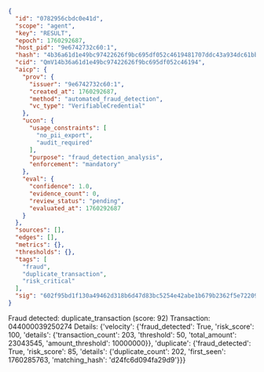 ```json
{
  "id": "0782956cbdc0e41d",
  "scope": "agent",
  "key": "RESULT",
  "epoch": 1760292687,
  "host_pid": "9e6742732c60:1",
  "hash": "4b36a61d1e49bc97422626f9bc695df052c4619481707ddc43a934dc61bb4899",
  "cid": "QmV14b36a61d1e49bc97422626f9bc695df052c46194",
  "aicp": {
    "prov": {
      "issuer": "9e6742732c60:1",
      "created_at": 1760292687,
      "method": "automated_fraud_detection",
      "vc_type": "VerifiableCredential"
    },
    "ucon": {
      "usage_constraints": [
        "no_pii_export",
        "audit_required"
      ],
      "purpose": "fraud_detection_analysis",
      "enforcement": "mandatory"
    },
    "eval": {
      "confidence": 1.0,
      "evidence_count": 0,
      "review_status": "pending",
      "evaluated_at": 1760292687
    }
  },
  "sources": [],
  "edges": [],
  "metrics": {},
  "thresholds": {},
  "tags": [
    "fraud",
    "duplicate_transaction",
    "risk_critical"
  ],
  "sig": "602f95bd1f130a49462d318b6d47d83bc5254e42abe1b679b2362f5e722094ec"
}
```

Fraud detected: duplicate_transaction (score: 92)
Transaction: 044000039250274
Details: {'velocity': {'fraud_detected': True, 'risk_score': 100, 'details': {'transaction_count': 203, 'threshold': 50, 'total_amount': 23043545, 'amount_threshold': 10000000}}, 'duplicate': {'fraud_detected': True, 'risk_score': 85, 'details': {'duplicate_count': 202, 'first_seen': 1760285763, 'matching_hash': 'd24fc6d094fa29d9'}}}